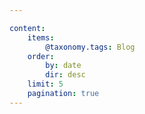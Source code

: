 ```yaml
---

content:
    items:
        @taxonomy.tags: Blog
    order:
        by: date
        dir: desc
    limit: 5
    pagination: true
---
```

